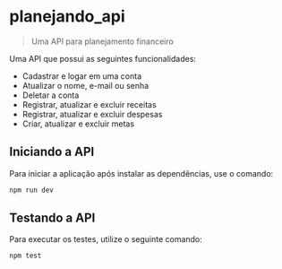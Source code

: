 # planejando_api
> Uma API para planejamento financeiro

Uma API que possui as seguintes funcionalidades:

- Cadastrar e logar em uma conta
- Atualizar o nome, e-mail ou senha
- Deletar a conta
- Registrar, atualizar e excluir receitas
- Registrar, atualizar e excluir despesas
- Criar, atualizar e excluir metas

## Iniciando a API
Para iniciar a aplicação após instalar as dependências, use o comando:

```sh
npm run dev
```

## Testando a API
Para executar os testes, utilize o seguinte comando:

```sh
npm test
```
